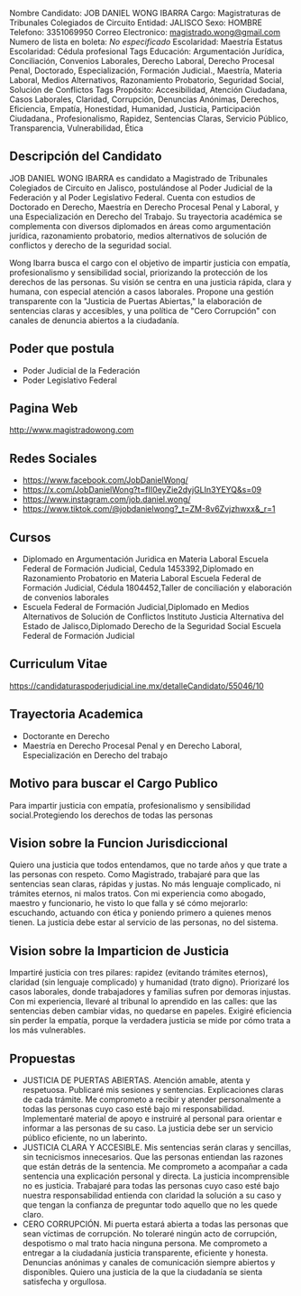 Nombre Candidato: JOB DANIEL WONG IBARRA
Cargo: Magistraturas de Tribunales Colegiados de Circuito
Entidad: JALISCO
Sexo: HOMBRE
Telefono: 3351069950
Correo Electronico: magistrado.wong@gmail.com
Numero de lista en boleta: *No especificado*
Escolaridad: Maestría
Estatus Escolaridad: Cédula profesional
Tags Educación: Argumentación Jurídica, Conciliación, Convenios Laborales, Derecho Laboral, Derecho Procesal Penal, Doctorado, Especialización, Formación Judicial., Maestría, Materia Laboral, Medios Alternativos, Razonamiento Probatorio, Seguridad Social, Solución de Conflictos
Tags Propósito: Accesibilidad, Atención Ciudadana, Casos Laborales, Claridad, Corrupción, Denuncias Anónimas, Derechos, Eficiencia, Empatía, Honestidad, Humanidad, Justicia, Participación Ciudadana., Profesionalismo, Rapidez, Sentencias Claras, Servicio Público, Transparencia, Vulnerabilidad, Ética


## Descripción del Candidato 

JOB DANIEL WONG IBARRA es candidato a Magistrado de Tribunales Colegiados de Circuito en Jalisco, postulándose al Poder Judicial de la Federación y al Poder Legislativo Federal. Cuenta con estudios de Doctorado en Derecho, Maestría en Derecho Procesal Penal y Laboral, y una Especialización en Derecho del Trabajo. Su trayectoria académica se complementa con diversos diplomados en áreas como argumentación jurídica, razonamiento probatorio, medios alternativos de solución de conflictos y derecho de la seguridad social.

Wong Ibarra busca el cargo con el objetivo de impartir justicia con empatía, profesionalismo y sensibilidad social, priorizando la protección de los derechos de las personas. Su visión se centra en una justicia rápida, clara y humana, con especial atención a casos laborales. Propone una gestión transparente con la "Justicia de Puertas Abiertas," la elaboración de sentencias claras y accesibles, y una política de "Cero Corrupción" con canales de denuncia abiertos a la ciudadanía.


## Poder que postula

- Poder Judicial de la Federación
- Poder Legislativo Federal


## Pagina Web

http://www.magistradowong.com


## Redes Sociales

- https://www.facebook.com/JobDanielWong/
- https://x.com/JobDanielWong?t=fII0eyZie2dyjGLIn3YEYQ&s=09
- https://www.instagram.com/job.daniel.wong/
- https://www.tiktok.com/@jobdanielwong?_t=ZM-8v6Zvjzhwxx&_r=1


## Cursos

- Diplomado en Argumentación Juridica en Materia Laboral Escuela Federal de Formación Judicial, Cedula 1453392,Diplomado en Razonamiento Probatorio en Materia Laboral Escuela Federal de Formación Judicial, Cédula 1804452,Taller de conciliación y elaboración de convenios laborales
- Escuela Federal de Formación Judicial,Diplomado en Medios Alternativos de Solución de Conflictos Instituto Justicia Alternativa del Estado de Jalisco,Diplomado Derecho de la Seguridad Social Escuela Federal de Formación Judicial


## Curriculum Vitae

https://candidaturaspoderjudicial.ine.mx/detalleCandidato/55046/10


## Trayectoria Academica

- Doctorante en Derecho
- Maestría en Derecho Procesal Penal y en Derecho Laboral, Especialización en Derecho del trabajo


## Motivo para buscar el Cargo Publico

Para impartir justicia con empatía, profesionalismo y sensibilidad social.Protegiendo los derechos de todas las personas


## Vision sobre la Funcion Jurisdiccional

Quiero una justicia que todos entendamos, que no tarde años y que trate a las personas con respeto. Como Magistrado, trabajaré para que las sentencias sean claras, rápidas y justas. No más lenguaje complicado, ni trámites eternos, ni malos tratos. Con mi experiencia como abogado, maestro y funcionario, he visto lo que falla y sé cómo mejorarlo: escuchando, actuando con ética y poniendo primero a quienes menos tienen. La justicia debe estar al servicio de las personas, no del sistema.


## Vision sobre la Imparticion de Justicia

Impartiré justicia con tres pilares: rapidez (evitando trámites eternos), claridad (sin lenguaje complicado) y humanidad (trato digno). Priorizaré los casos laborales, donde trabajadores y familias sufren por demoras injustas. Con mi experiencia, llevaré al tribunal lo aprendido en las calles: que las sentencias deben cambiar vidas, no quedarse en papeles. Exigiré eficiencia sin perder la empatía, porque la verdadera justicia se mide por cómo trata a los más vulnerables.


## Propuestas

- JUSTICIA DE PUERTAS ABIERTAS. Atención amable, atenta y respetuosa. Publicaré mis sesiones y sentencias. Explicaciones claras de cada trámite. Me comprometo a recibir y atender personalmente a todas las personas cuyo caso esté bajo mi responsabilidad. Implementaré material de apoyo e instruiré al personal para orientar e informar a las personas de su caso. La justicia debe ser un servicio público eficiente, no un laberinto.
- JUSTICIA CLARA Y ACCESIBLE. Mis sentencias serán claras y sencillas, sin tecnicismos innecesarios. Que las personas entiendan las razones que están detrás de la sentencia. Me comprometo a acompañar a cada sentencia una explicación personal y directa. La justicia incomprensible no es justicia. Trabajaré para todas las personas cuyo caso esté bajo nuestra responsabilidad entienda con claridad la solución a su caso y que tengan la confianza de preguntar todo aquello que no les quede claro.
- CERO CORRUPCIÓN. Mi puerta estará abierta a todas las personas que sean víctimas de corrupción. No toleraré ningún acto de corrupción, despotismo o mal trato hacia ninguna persona. Me comprometo a entregar a la ciudadanía justicia transparente, eficiente y honesta. Denuncias anónimas y canales de comunicación siempre abiertos y disponibles. Quiero una justicia de la que la ciudadanía se sienta satisfecha y orgullosa.

